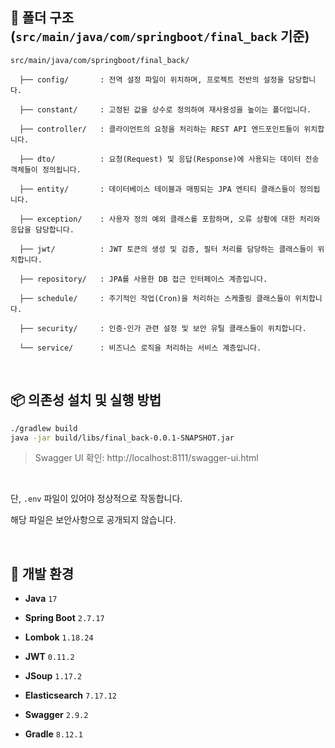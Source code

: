 ## 📁 폴더 구조 (`src/main/java/com/springboot/final_back` 기준)

```
src/main/java/com/springboot/final_back/

  ├── config/       : 전역 설정 파일이 위치하며, 프로젝트 전반의 설정을 담당합니다.
  
  ├── constant/     : 고정된 값을 상수로 정의하여 재사용성을 높이는 폴더입니다.
  
  ├── controller/   : 클라이언트의 요청을 처리하는 REST API 엔드포인트들이 위치합니다.
  
  ├── dto/          : 요청(Request) 및 응답(Response)에 사용되는 데이터 전송 객체들이 정의됩니다.
  
  ├── entity/       : 데이터베이스 테이블과 매핑되는 JPA 엔티티 클래스들이 정의됩니다.

  ├── exception/    : 사용자 정의 예외 클래스를 포함하며, 오류 상황에 대한 처리와 응답을 담당합니다.
  
  ├── jwt/          : JWT 토큰의 생성 및 검증, 필터 처리를 담당하는 클래스들이 위치합니다.
    
  ├── repository/   : JPA를 사용한 DB 접근 인터페이스 계층입니다.
    
  ├── schedule/     : 주기적인 작업(Cron)을 처리하는 스케줄링 클래스들이 위치합니다.
    
  ├── security/     : 인증·인가 관련 설정 및 보안 유틸 클래스들이 위치합니다.

  └── service/      : 비즈니스 로직을 처리하는 서비스 계층입니다.
```

<br/>

## 📦 의존성 설치 및 실행 방법

```bash
./gradlew build
java -jar build/libs/final_back-0.0.1-SNAPSHOT.jar
```

>Swagger UI 확인: http://localhost:8111/swagger-ui.html

<br/>

단, `.env` 파일이 있어야 정상적으로 작동합니다.

해당 파일은 보안사항으로 공개되지 않습니다.

<br/>

## 🧱 개발 환경

- **Java** `17`

- **Spring Boot** `2.7.17`

- **Lombok** `1.18.24`

- **JWT** `0.11.2`

- **JSoup** `1.17.2`

- **Elasticsearch** `7.17.12`

- **Swagger** `2.9.2`

- **Gradle** `8.12.1`
